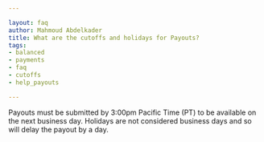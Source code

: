 ```yaml
---

layout: faq
author: Mahmoud Abdelkader
title: What are the cutoffs and holidays for Payouts?
tags:
- balanced
- payments
- faq
- cutoffs
- help_payouts

---
```


Payouts must be submitted by 3:00pm Pacific Time (PT) to be available on the next business day. Holidays are not considered business days and so will delay the payout by a day.
